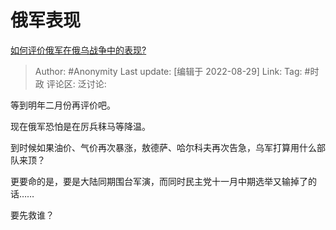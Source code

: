 # 俄军表现
[如何评价俄军在俄乌战争中的表现?](https://www.zhihu.com/question/537590160/answer/2650968258)

> Author: #Anonymity
> Last update: [编辑于 2022-08-29]
> Link:
> Tag: #时政
> 评论区:
> 泛讨论:

等到明年二月份再评价吧。

现在俄军恐怕是在厉兵秣马等降温。

到时候如果油价、气价再次暴涨，敖德萨、哈尔科夫再次告急，乌军打算用什么部队来顶？

更要命的是，要是大陆同期围台军演，而同时民主党十一月中期选举又输掉了的话……

要先救谁？
